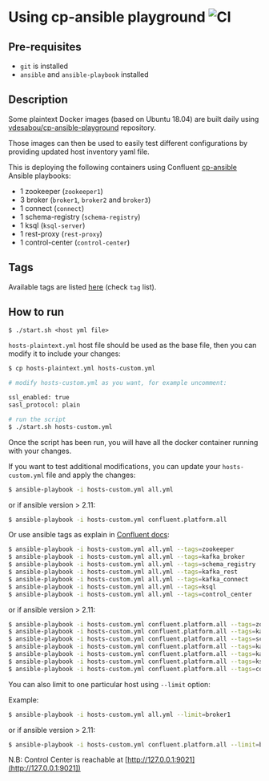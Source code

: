 # Using cp-ansible playground ![CI](https://github.com/vdesabou/cp-ansible-playground/workflows/CI/badge.svg?branch=master)



## Pre-requisites

* `git` is installed
* `ansible` and `ansible-playbook` installed

## Description

Some plaintext Docker images (based on Ubuntu 18.04) are built daily using [vdesabou/cp-ansible-playground](https://github.com/vdesabou/cp-ansible-playground) repository.

Those images can then be used to easily test different configurations by providing updated host inventory yaml file.

This is deploying the following containers using Confluent [cp-ansible](https://docs.confluent.io/current/installation/installing_cp/cp-ansible.html) Ansible playbooks:

* 1 zookeeper (`zookeeper1`)
* 3 broker (`broker1`, `broker2` and `broker3`)
* 1 connect (`connect`)
* 1 schema-registry (`schema-registry`)
* 1 ksql (`ksql-server`)
* 1 rest-proxy (`rest-proxy`)
* 1 control-center (`control-center`)

## Tags

Available tags are listed [here](https://github.com/vdesabou/cp-ansible-playground/blob/master/.github/workflows/run-regression.yml) (check `tag` list).

## How to run

```
$ ./start.sh <host yml file>
```

`hosts-plaintext.yml` host file should be used as the base file, then you can modify it to include your changes:

```bash
$ cp hosts-plaintext.yml hosts-custom.yml

# modify hosts-custom.yml as you want, for example uncomment:

ssl_enabled: true
sasl_protocol: plain

# run the script
$ ./start.sh hosts-custom.yml
```

Once the script has been run, you will have all the docker container running with your changes.

If you want to test additional modifications, you can update your `hosts-custom.yml` file and apply the changes:

```bash
$ ansible-playbook -i hosts-custom.yml all.yml
```

or if ansible version > 2.11:

```bash
$ ansible-playbook -i hosts-custom.yml confluent.platform.all
```

Or use ansible tags as explain in [Confluent docs](https://docs.confluent.io/current/installation/cp-ansible/ansible-install.html#installing-cp):

```bash
$ ansible-playbook -i hosts-custom.yml all.yml --tags=zookeeper
$ ansible-playbook -i hosts-custom.yml all.yml --tags=kafka_broker
$ ansible-playbook -i hosts-custom.yml all.yml --tags=schema_registry
$ ansible-playbook -i hosts-custom.yml all.yml --tags=kafka_rest
$ ansible-playbook -i hosts-custom.yml all.yml --tags=kafka_connect
$ ansible-playbook -i hosts-custom.yml all.yml --tags=ksql
$ ansible-playbook -i hosts-custom.yml all.yml --tags=control_center
```

or if ansible version > 2.11:

```bash
$ ansible-playbook -i hosts-custom.yml confluent.platform.all --tags=zookeeper
$ ansible-playbook -i hosts-custom.yml confluent.platform.all --tags=kafka_broker
$ ansible-playbook -i hosts-custom.yml confluent.platform.all --tags=schema_registry
$ ansible-playbook -i hosts-custom.yml confluent.platform.all --tags=kafka_rest
$ ansible-playbook -i hosts-custom.yml confluent.platform.all --tags=kafka_connect
$ ansible-playbook -i hosts-custom.yml confluent.platform.all --tags=ksql
$ ansible-playbook -i hosts-custom.yml confluent.platform.all --tags=control_center
```


You can also limit to one particular host using `--limit` option:

Example:

```bash
$ ansible-playbook -i hosts-custom.yml all.yml --limit=broker1
```

or if ansible version > 2.11:

```bash
$ ansible-playbook -i hosts-custom.yml confluent.platform.all --limit=broker1
```


N.B: Control Center is reachable at [http://127.0.0.1:9021](http://127.0.0.1:9021])